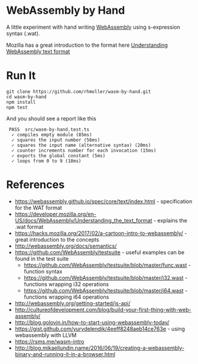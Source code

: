 # WebAssembly by Hand

A little experiment with hand writing [WebAssembly](http://webassembly.org/) using s-expression syntax (.wat).

Mozilla has a great introduction to the format here [Understanding WebAssembly text format](https://developer.mozilla.org/en-US/docs/WebAssembly/Understanding_the_text_format)

# Run It

    git clone https://github.com/rhmoller/wasm-by-hand.git
    cd wasm-by-hand
    npm install
    npm test

And you should see a report like this

     PASS  src/wasm-by-hand.test.ts
      ✓ compiles empty module (85ms)
      ✓ squares the input number (56ms)
      ✓ squares the input name (alternative syntax) (20ms)
      ✓ counter increments number for each invocation (15ms)
      ✓ exports the global constant (5ms)
      ✓ loops from 0 to 9 (18ms)

# References

* https://webassembly.github.io/spec/core/text/index.html - specification for the WAT format
* https://developer.mozilla.org/en-US/docs/WebAssembly/Understanding_the_text_format - explains the .wat format
* https://hacks.mozilla.org/2017/02/a-cartoon-intro-to-webassembly/ - great introduction to the concepts
* http://webassembly.org/docs/semantics/
* https://github.com/WebAssembly/testsuite - useful examples can be found in the test suite
    * https://github.com/WebAssembly/testsuite/blob/master/func.wast - function syntax
    * https://github.com/WebAssembly/testsuite/blob/master/i32.wast - functions wrapping i32 operations
    * https://github.com/WebAssembly/testsuite/blob/master/i64.wast - functions wrapping i64 operations
* http://webassembly.org/getting-started/js-api/
* http://cultureofdevelopment.com/blog/build-your-first-thing-with-web-assembly/
* http://blog.golovin.in/how-to-start-using-webassembly-today/
* https://gist.github.com/yurydelendik/4eeff8248aeb14ce763e - using webassembly with LLVM
* https://rsms.me/wasm-intro
* http://blog.mikaellundin.name/2016/06/19/creating-a-webassembly-binary-and-running-it-in-a-browser.html
